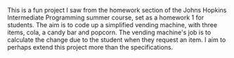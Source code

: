This is a fun project I saw from the homework section of the Johns Hopkins Intermediate Programming summer course, set as a homework 1 for students. The aim is to code up a simplified vending machine, with three items, cola, a candy bar and popcorn. The vending machine's job is to calculate the change due to the student when they request an item. I aim to perhaps extend this project more than the specifications.